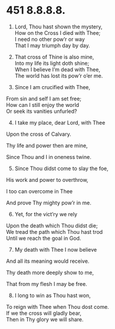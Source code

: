 # 451 8.8.8.8.

1.  Lord, Thou hast shown the mystery,\
How on the Cross I died with Thee;\
I need no other pow’r or way\
That I may triumph day by day.

2.  That cross of Thine is also mine,\
Into my life its light doth shine;\
When I believe I’m dead with Thee,\
The world has lost its pow’r o’er me.

3.  Since I am crucified with Thee,

From sin and self I am set free;\
How can I still enjoy the world\
Or seek its vanities unfurled?

4.  I take my place, dear Lord, with Thee

Upon the cross of Calvary.

Thy life and power then are mine,

Since Thou and I in oneness twine.

5.  Since Thou didst come to slay the foe,

His work and power to overthrow,

I too can overcome in Thee

And prove Thy mighty pow’r in me.

6.  Yet, for the vict’ry we rely

Upon the death which Thou didst die;\
We tread the path which Thou hast trod\
Until we reach the goal in God.

7.  My death with Thee I now believe

And all its meaning would receive.

Thy death more deeply show to me,

That from my flesh I may be free.

8.  I long to win as Thou hast won,

To reign with Thee when Thou dost come.\
If we the cross will gladly bear,\
Then in Thy glory we will share.

